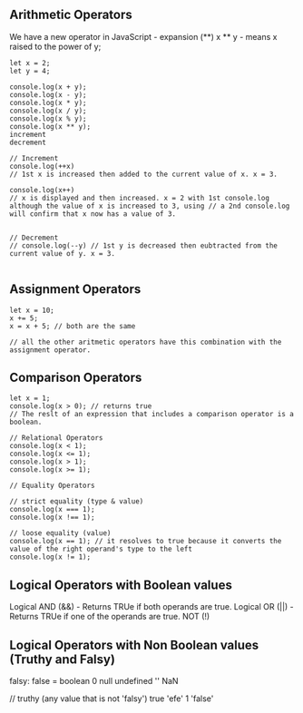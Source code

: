 ## Arithmetic Operators
We have a new operator in JavaScript - expansion (**)
x ** y  - means x raised to the power of y;

```
let x = 2;
let y = 4;

console.log(x + y);
console.log(x - y);
console.log(x * y);
console.log(x / y);
console.log(x % y);
console.log(x ** y);
increment
decrement

// Increment
console.log(++x) 
// 1st x is increased then added to the current value of x. x = 3.

console.log(x++) 
// x is displayed and then increased. x = 2 with 1st console.log although the value of x is increased to 3, using // a 2nd console.log will confirm that x now has a value of 3.


// Decrement
// console.log(--y) // 1st y is decreased then eubtracted from the current value of y. x = 3.


```

## Assignment Operators

```
let x = 10;
x += 5;
x = x + 5; // both are the same

// all the other aritmetic operators have this combination with the assignment operator.
```

## Comparison Operators

```
let x = 1;
console.log(x > 0); // returns true
// The reslt of an expression that includes a comparison operator is a boolean.

// Relational Operators
console.log(x < 1);
console.log(x <= 1);
console.log(x > 1);
console.log(x >= 1);

// Equality Operators

// strict equality (type & value)
console.log(x === 1);
console.log(x !== 1);

// loose equality (value)
console.log(x == 1); // it resolves to true because it converts the value of the right operand's type to the left
console.log(x != 1);
```

## Logical Operators with Boolean values
Logical AND (&&) - Returns TRUe if both operands are true.
Logical OR (||) - Returns TRUe if one of the operands are true.
NOT (!)

## Logical Operators with Non Boolean values (Truthy and Falsy)

falsy:
false = boolean
0
null
undefined
''
NaN

// truthy (any value that is not 'falsy')
true
'efe'
1
'false'
